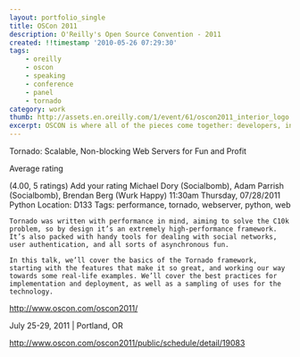 ```yaml
---
layout: portfolio_single
title: OSCon 2011
description: O'Reilly's Open Source Convention - 2011
created: !!timestamp '2010-05-26 07:29:30'
tags:
    - oreilly
    - oscon
    - speaking
    - conference
    - panel
    - tornado
category: work
thumb: http://assets.en.oreilly.com/1/event/61/oscon2011_interior_logo.gif
excerpt: OSCON is where all of the pieces come together: developers, innovators, businesspeople, and investors. In the early days, this trailblazing O’Reilly event was focused on changing mainstream business thinking and practices; today OSCON is about how the close partnership between business and the open source community is building the future. That future is everywhere you look.
---
```


Tornado: Scalable, Non-blocking Web Servers for Fun and Profit

Average rating

(4.00, 5 ratings)
Add your rating
Michael Dory (Socialbomb), Adam Parrish (Socialbomb), Brendan Berg (Wurk Happy)
11:30am Thursday, 07/28/2011
Python
Location: D133
Tags: performance, tornado, webserver, python, web

    Tornado was written with performance in mind, aiming to solve the C10k problem, so by design it’s an extremely high-performance framework. It’s also packed with handy tools for dealing with social networks, user authentication, and all sorts of asynchronous fun.

    In this talk, we’ll cover the basics of the Tornado framework, starting with the features that make it so great, and working our way towards some real-life examples. We’ll cover the best practices for implementation and deployment, as well as a sampling of uses for the technology.

http://www.oscon.com/oscon2011/

July 25-29, 2011 | Portland, OR

http://www.oscon.com/oscon2011/public/schedule/detail/19083